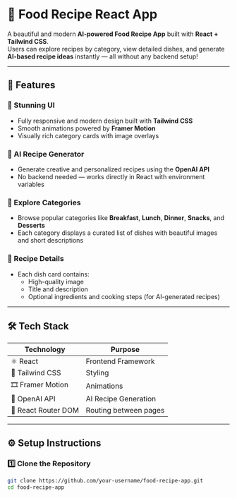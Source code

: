 # 🍳 Food Recipe React App

A beautiful and modern **AI-powered Food Recipe App** built with **React + Tailwind CSS**.  
Users can explore recipes by category, view detailed dishes, and generate **AI-based recipe ideas** instantly — all without any backend setup!

---

## 🚀 Features

### 🧁 Stunning UI
- Fully responsive and modern design built with **Tailwind CSS**  
- Smooth animations powered by **Framer Motion**
- Visually rich category cards with image overlays  

### 🤖 AI Recipe Generator
- Generate creative and personalized recipes using the **OpenAI API**
- No backend needed — works directly in React with environment variables

### 🍴 Explore Categories
- Browse popular categories like **Breakfast**, **Lunch**, **Dinner**, **Snacks**, and **Desserts**
- Each category displays a curated list of dishes with beautiful images and short descriptions

### 📖 Recipe Details
- Each dish card contains:
  - High-quality image
  - Title and description
  - Optional ingredients and cooking steps (for AI-generated recipes)

---

## 🛠️ Tech Stack

| Technology | Purpose |
|-------------|----------|
| ⚛️ React | Frontend Framework |
| 🎨 Tailwind CSS | Styling |
| 🎞️ Framer Motion | Animations |
| 🤖 OpenAI API | AI Recipe Generation |
| 🔄 React Router DOM | Routing between pages |

---

## ⚙️ Setup Instructions

### 1️⃣ Clone the Repository
```bash
git clone https://github.com/your-username/food-recipe-app.git
cd food-recipe-app
